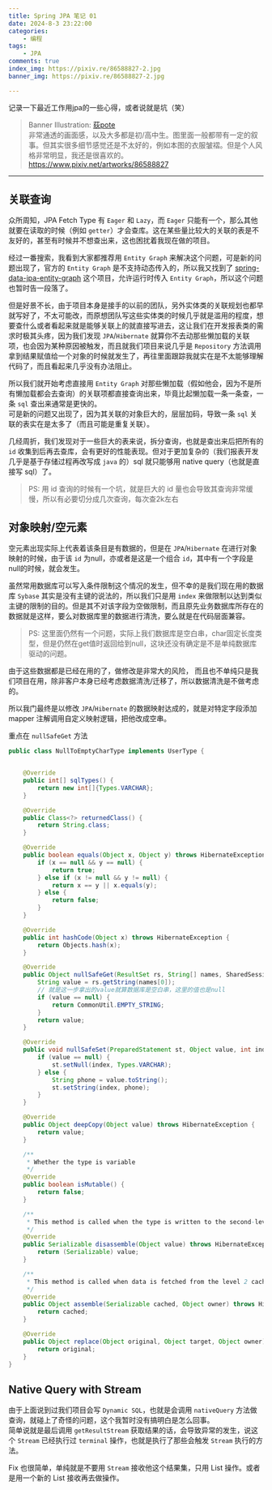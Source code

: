 ```yaml
---
title: Spring JPA 笔记 01
date: 2024-8-3 23:22:00
categories:
    - 编程
tags:
    - JPA
comments: true
index_img: https://pixiv.re/86588827-2.jpg
banner_img: https://pixiv.re/86588827-2.jpg

---
```

记录一下最近工作用jpa的一些心得，或者说就是坑（笑）
<!--more-->
> Banner Illustration: [荻pote](https://www.pixiv.net/users/2131660)  
> 非常通透的画面感，以及大多都是初/高中生。图里面一般都带有一定的叙事。但其实很多细节感觉还是不太好的，例如本图的衣服皱褶。但是个人风格非常明显，我还是很喜欢的。  
> https://www.pixiv.net/artworks/86588827
---
## 关联查询
众所周知，JPA Fetch Type 有 `Eager` 和 `Lazy`，而 `Eager` 只能有一个，那么其他就要在读取的时候（例如 `getter`）才会查库。这在某些量比较大的关联的表是不友好的，甚至有时候并不想查出来，这也困扰着我现在做的项目。

经过一番搜索，我看到大家都推荐用 `Entity Graph` 来解决这个问题，可是新的问题出现了，官方的 `Entity Graph` 是不支持动态传入的，所以我又找到了 [spring-data-jpa-entity-graph](https://github.com/Cosium/spring-data-jpa-entity-graph) 这个项目，允许运行时传入 `Entity Graph`，所以这个问题也暂时告一段落了。

但是好景不长，由于项目本身是接手的以前的团队，另外实体类的关联规划也都早就写好了，不太可能改，而原想团队写这些实体类的时候几乎就是滥用的程度，想要查什么或者看起来就是能够关联上的就直接写进去，这让我们在开发报表类的需求时极其头疼，因为我们发现 `JPA`/`Hibernate` 就算你不去动那些懒加载的关联项，也会因为某种原因被触发，而且就我们项目来说几乎是 `Repository` 方法调用拿到结果赋值给一个对象的时候就发生了，再往里面跟踪我就实在是不太能够理解代码了，而且看起来几乎没有办法阻止。

所以我们就开始考虑直接用 `Entity Graph` 对那些懒加载（假如他会，因为不是所有懒加载都会去查询）的关联项都直接查询出来，毕竟比起懒加载一条一条查，一条 `sql` 查出来通常是更快的。  
可是新的问题又出现了，因为其关联的对象巨大的，层层加码，导致一条 `sql` 关联的表实在是太多了（而且可能是重复关联）。  

几经周折，我们发现对于一些巨大的表来说，拆分查询，也就是查出来后把所有的 `id` 收集到后再去查库，会有更好的性能表现。但对于更加复杂的（我们报表开发几乎是基于存储过程再改写成 `java` 的）sql 就只能够用 native query（也就是直接写 sql）了。
> PS: 用 id 查询的时候有一个坑，就是巨大的 id 量也会导致其查询非常缓慢，所以有必要切分成几次查询，每次查2k左右

## 对象映射/空元素
空元素出现实际上代表着该条目是有数据的，但是在 `JPA`/`Hibernate` 在进行对象映射的时候，由于该 `id` 为null，亦或者是这是一个组合 `id`，其中有一个字段是null的时候，就会发生。

虽然常用数据库可以写入条件限制这个情况的发生，但不幸的是我们现在用的数据库 `Sybase` 其实是没有主键的说法的，所以我们只是用 `index` 来做限制以达到类似主键的限制的目的。但是其不对该字段为空做限制，而且原先业务数据库所存在的数据就是这样，要么对数据库里的数据进行清洗，要么就是在代码层面兼容。
> PS: 这里面仍然有一个问题，实际上我们数据库是空白串，char固定长度类型，但是仍然在get值时返回给到null，这块还没有确定是不是单纯数据库驱动的问题。

由于这些数据都是已经在用的了，做修改是非常大的风险， 而且也不单纯只是我们项目在用，除非客户本身已经考虑数据清洗/迁移了，所以数据清洗是不做考虑的。

所以我门最终是以修改 `JPA`/`Hibernate` 的数据映射达成的，就是对特定字段添加 mapper 注解调用自定义映射逻辑，把他改成空串。

重点在 `nullSafeGet` 方法
```java
public class NullToEmptyCharType implements UserType {


    @Override
    public int[] sqlTypes() {
        return new int[]{Types.VARCHAR};
    }

    @Override
    public Class<?> returnedClass() {
        return String.class;
    }

    @Override
    public boolean equals(Object x, Object y) throws HibernateException {
        if (x == null && y == null) {
            return true;
        } else if (x != null && y != null) {
            return x == y || x.equals(y);
        } else {
            return false;
        }
    }

    @Override
    public int hashCode(Object x) throws HibernateException {
        return Objects.hash(x);
    }

    @Override
    public Object nullSafeGet(ResultSet rs, String[] names, SharedSessionContractImplementor session, Object owner) throws HibernateException, SQLException {
        String value = rs.getString(names[0]);
        // 就是这一步拿出的value就算数据库是空白串，这里的值也是null
        if (value == null) {
            return CommonUtil.EMPTY_STRING;
        }
        return value;
    }

    @Override
    public void nullSafeSet(PreparedStatement st, Object value, int index, SharedSessionContractImplementor session) throws HibernateException, SQLException {
        if (value == null) {
            st.setNull(index, Types.VARCHAR);
        } else {
            String phone = value.toString();
            st.setString(index, phone);
        }
    }

    @Override
    public Object deepCopy(Object value) throws HibernateException {
        return value;
    }

    /**
     * Whether the type is variable
     */
    @Override
    public boolean isMutable() {
        return false;
    }

    /**
     * This method is called when the type is written to the second-level cache
     */
    @Override
    public Serializable disassemble(Object value) throws HibernateException {
        return (Serializable) value;
    }

    /**
     * This method is called when data is fetched from the level 2 cache
     */
    @Override
    public Object assemble(Serializable cached, Object owner) throws HibernateException {
        return cached;
    }

    @Override
    public Object replace(Object original, Object target, Object owner) throws HibernateException {
        return original;
    }
}
```

## Native Query with Stream
由于上面说到过我们项目会写 `Dynamic SQL`，也就是会调用 `nativeQuery` 方法做查询，就碰上了奇怪的问题，这个我暂时没有搞明白是怎么回事。  
简单说就是最后调用 `getResultStream` 获取结果的话，会导致异常的发生，说这个 `Stream` 已经执行过 `terminal` 操作，也就是执行了那些会触发 `Stream` 执行的方法。

Fix 也很简单，单纯就是不要用 `Stream` 接收他这个结果集，只用 List 操作。或者是用一个新的 List 接收再去做操作。



